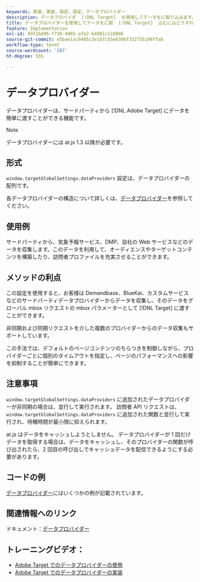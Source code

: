 ```yaml
---
keywords: 実装，実装，設定，設定，データプロバイダー
description: データプロバイダ  [!DNL Target]  を使用してデータをに取り込みます。
title: データプロバイダーを使用してデータをに取  [!DNL Target]  込むにはどうすればよいですか？
feature: Implementation
exl-id: 9971bd96-f736-4965-afe2-b4901c12d006
source-git-commit: e5bae1ac9485c3e1d7c55e6386f332755196ffab
workflow-type: tm+mt
source-wordcount: '287'
ht-degree: 55%

---
```


# データプロバイダー

データプロバイダーは、サードパーティから [!DNL Adobe Target] にデータを簡単に渡すことができる機能です。

>[!NOTE]
>
>データプロバイダーには at.js 1.3 以降が必要です。

## 形式

`window.targetGlobalSettings.dataProviders` 設定は、データプロバイダーの配列です。

各データプロバイダーの構造について詳しくは、[データプロバイダー](../../implement/client-side/atjs/atjs-functions/targetglobalsettings.md#data-providers)を参照してください。

## 使用例

サードパーティから、気象予報サービス、DMP、自社の Web サービスなどのデータを収集します。このデータを利用して、オーディエンスやターゲットコンテンツを構築したり、訪問者プロファイルを充実させることができます。

## メソッドの利点

この設定を使用すると、お客様は Demandbase、BlueKai、カスタムサービスなどのサードパーティデータプロバイダーからデータを収集し、そのデータをグローバル mbox リクエストの mbox パラメーターとして [!DNL Target] に渡すことができます。

非同期および同期リクエストを介した複数のプロバイダーからのデータ収集もサポートしています。

この手法では、デフォルトのページコンテンツのちらつきを制御しながら、プロバイダーごとに個別のタイムアウトを指定し、ページのパフォーマンスへの影響を抑制することが簡単にできます。

## 注意事項

`window.targetGlobalSettings.dataProviders` に追加されたデータプロバイダーが非同期の場合は、並行して実行されます。 訪問者 API リクエストは、`window.targetGlobalSettings.dataProviders` に追加された関数と並行して実行され、待機時間が最小限に抑えられます。

at.js はデータをキャッシュしようとしません。 データプロバイダーが 1 回だけデータを取得する場合は、データをキャッシュし、そのプロバイダーの関数が呼び出されたら、2 回目の呼び出しでキャッシュデータを配信できるようにする必要があります。

## コードの例

[データプロバイダー](../../implement/client-side/atjs/atjs-functions/targetglobalsettings.md#data-providers)にはいくつかの例が記載されています。

## 関連情報へのリンク

ドキュメント：[データプロバイダー](../../implement/client-side/atjs/atjs-functions/targetglobalsettings.md#data-providers)

## トレーニングビデオ：

* [Adobe Target でのデータプロバイダーの使用](https://experienceleague.adobe.com/docs/target-learn/tutorials/integrations/use-data-providers-to-integrate-third-party-data.html?lang=ja)
* [Adobe Target でのデータプロバイダーの実装](https://experienceleague.adobe.com/docs/target-learn/tutorials/integrations/implement-data-providers-to-integrate-third-party-data.html?lang=ja)
